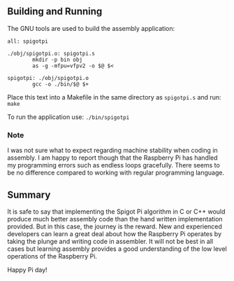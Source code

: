 

## Building and Running

The GNU tools are used to build the assembly application:

```
all: spigotpi

./obj/spigotpi.o: spigotpi.s
        mkdir -p bin obj
        as -g -mfpu=vfpv2 -o $@ $<

spigotpi: ./obj/spigotpi.o
        gcc -o ./bin/$@ $+
```

Place this text into a Makefile in the same directory as ```spigotpi.s``` and run: ```make```

To run the application use: ```./bin/spigotpi```

### Note
I was not sure what to expect regarding machine stability when coding in assembly.  I am happy to report though that the Raspberry Pi has handled my programming errors such as endless loops gracefully. There seems to be no difference compared to working with regular programming language.

## Summary

It is safe to say that implementing the Spigot Pi algorithm in C or C++ would produce much better assembly code than the hand written implementation provided.  But in this case, the journey is the reward.  New and experienced developers can learn a great deal about how the Raspberry Pi operates by taking the plunge and writing code in assembler.  It will not be best in all cases but learning assembly provides a good understanding of the low level operations of the Raspberry Pi.

Happy Pi day!

